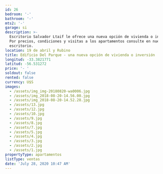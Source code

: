 ```yaml
---
id: 26
bedroom: '-'
bathroom: '-'
mts2: '-'
garage: si
description: >-
  Escritorio Salvador Ltaif le ofrece una nueva opción de vivienda o inversión. 
  Por precios, condiciones y visitas a los apartamentos consulte en nuestro
  escritorio.
location: 19 de abril y Rubino
title: Edificio Del Parque - una nueva opción de vivienda o inversión
longitud: -33.3821771
latitud: -56.531272
price: '- '
soldout: false
rented: false
currency: U$S
images:
  - /assets/img_img-20180820-wa0006.jpg
  - /assets/img_2018-08-20-14.56.00.jpg
  - /assets/img_2018-08-20-14.52.28.jpg
  - /assets/13.jpg
  - /assets/12.jpg
  - /assets/10.jpg
  - /assets/9.jpg
  - /assets/8.jpg
  - /assets/7.jpg
  - /assets/5.jpg
  - /assets/4.jpg
  - /assets/3.jpg
  - /assets/2.jpg
  - /assets/1.jpg
propertyType: apartamentos
listType: ventas
date: 'July 28, 2020 10:47 AM'
---
```


